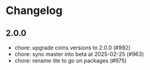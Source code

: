 # Changelog


## 2.0.0
- chore: upgrade coins versions to 2.0.0 (#992)
- chore: sync master into beta at 2025-02-25 (#963)
- chore: rename lite to go on packages (#975)
